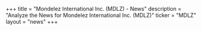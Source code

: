 +++
title = "Mondelez International Inc. (MDLZ) - News"
description = "Analyze the News for Mondelez International Inc. (MDLZ)"
ticker = "MDLZ"
layout = "news"
+++

